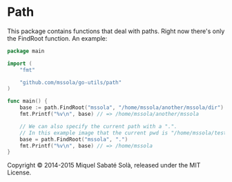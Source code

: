 
# Path

This package contains functions that deal with paths. Right now there's only
the FindRoot function. An example:

~~~ go
package main

import (
	"fmt"

	"github.com/mssola/go-utils/path"
)

func main() {
	base := path.FindRoot("mssola", "/home/mssola/another/mssola/dir")
	fmt.Printf("%v\n", base) // => /home/mssola/another/mssola

	// We can also specify the current path with a ".".
	// In this example image that the current pwd is "/home/mssola/test"
	base = path.FindRoot("mssola", ".")
	fmt.Printf("%v\n", base) // => /home/mssola
}
~~~

Copyright &copy; 2014-2015 Miquel Sabaté Solà, released under the MIT License.
